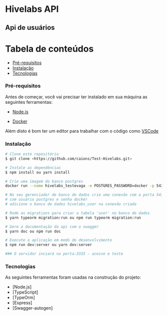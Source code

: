 # Hivelabs API
## Api de usuários

Tabela de conteúdos
=================
<!--ts-->
   * [Pré-requisitos](#Pré-requisitos)
   * [Instalação](#Instalação)
   * [Tecnologias](#Tecnologias)
<!--te-->

### Pré-requisitos

Antes de começar, você vai precisar ter instalado em sua máquina as seguintes ferramentas:

* [Node.js](https://nodejs.org/en/)

* [Docker](https://www.docker.com/)

Além disto é bom ter um editor para trabalhar com o código como [VSCode](https://code.visualstudio.com/)

### Instalação

```bash
# Clone este repositório
$ git clone <https://github.com/caions/Test-Hivelabs.git>

# Instale as dependências
$ npm install ou yarn install

# Crie uma imagem do banco postgres
docker run --name hivelabs_testevaga -e POSTGRES_PASSWORD=docker -p 5434:5432 -d postgres

# No seu gerenciador de banco de dados crie uma conexão com a porta 5434
# com usuário postgres e senha docker
# adicione o banco de dados hivelabs_user na conexão criada

# Rode as migrations para criar a tabela 'user' no banco de dados
$ yarn typeorm migration:run ou npm run typeorm migration:run

# Gere a documentação da api com o swagger
$ yarn doc ou npm run doc

# Execute a aplicação em modo de desenvolvimento
$ npm run dev:server ou yarn dev:server

### O servidor inciará na porta:3333 - acesse e teste
```

### Tecnologias

As seguintes ferramentas foram usadas na construção do projeto:

- [Node.js]
- [TypeScript]
- [TypeOrm]
- [Express]
- [Swagger-autogen]

